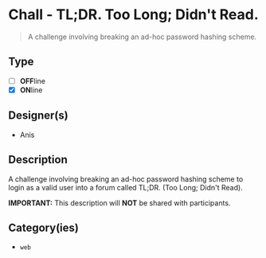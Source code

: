 # Chall - TL;DR. Too Long; Didn't Read.

> A challenge involving breaking an ad-hoc password hashing scheme.

## Type

- [ ] **OFF**line
- [X] **ON**line

## Designer(s)

- Anis

## Description

A challenge involving breaking an ad-hoc password hashing scheme to login as a valid user into a forum called TL;DR. (Too Long; Didn't Read).

**IMPORTANT:** This description will **NOT** be shared with participants.

## Category(ies)

- `web`
